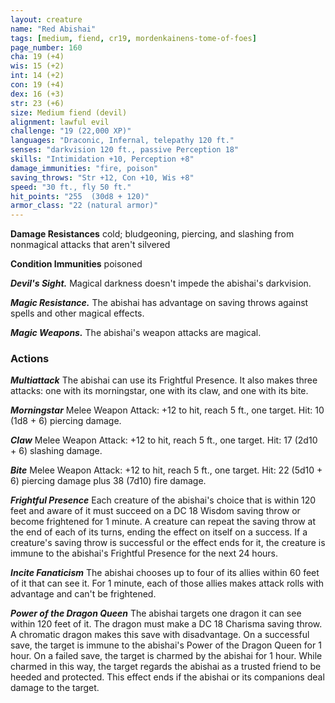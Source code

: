 ```yaml
---
layout: creature
name: "Red Abishai"
tags: [medium, fiend, cr19, mordenkainens-tome-of-foes]
page_number: 160
cha: 19 (+4)
wis: 15 (+2)
int: 14 (+2)
con: 19 (+4)
dex: 16 (+3)
str: 23 (+6)
size: Medium fiend (devil)
alignment: lawful evil
challenge: "19 (22,000 XP)"
languages: "Draconic, Infernal, telepathy 120 ft."
senses: "darkvision 120 ft., passive Perception 18"
skills: "Intimidation +10, Perception +8"
damage_immunities: "fire, poison"
saving_throws: "Str +12, Con +10, Wis +8"
speed: "30 ft., fly 50 ft."
hit_points: "255  (30d8 + 120)"
armor_class: "22 (natural armor)"
---
```


**Damage Resistances** cold; bludgeoning, piercing, and slashing from nonmagical attacks that aren't silvered

**Condition Immunities** poisoned

***Devil's Sight.*** Magical darkness doesn't impede the abishai's darkvision.

***Magic Resistance.*** The abishai has advantage on saving throws against spells and other magical effects.

***Magic Weapons.*** The abishai's weapon attacks are magical.

### Actions

***Multiattack*** The abishai can use its Frightful Presence. It also makes three attacks: one with its morningstar, one with its claw, and one with its bite.

***Morningstar*** Melee Weapon Attack: +12 to hit, reach 5 ft., one target. Hit: 10 (1d8 + 6) piercing damage.

***Claw*** Melee Weapon Attack: +12 to hit, reach 5 ft., one target. Hit: 17 (2d10 + 6) slashing damage.

***Bite*** Melee Weapon Attack: +12 to hit, reach 5 ft., one target. Hit: 22 (5d10 + 6) piercing damage plus 38 (7d10) fire damage.

***Frightful Presence*** Each creature of the abishai's choice that is within 120 feet and aware of it must succeed on a DC 18 Wisdom saving throw or become frightened for 1 minute. A creature can repeat the saving throw at the end of each of its turns, ending the effect on itself on a success. If a creature's saving throw is successful or the effect ends for it, the creature is immune to the abishai's Frightful Presence for the next 24 hours.

***Incite Fanaticism*** The abishai chooses up to four of its allies within 60 feet of it that can see it. For 1 minute, each of those allies makes attack rolls with advantage and can't be frightened.

***Power of the Dragon Queen*** The abishai targets one dragon it can see within 120 feet of it. The dragon must make a DC 18 Charisma saving throw. A chromatic dragon makes this save with disadvantage. On a successful save, the target is immune to the abishai's Power of the Dragon Queen for 1 hour. On a failed save, the target is charmed by the abishai for 1 hour. While charmed in this way, the target regards the abishai as a trusted friend to be heeded and protected. This effect ends if the abishai or its companions deal damage to the target.